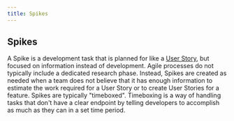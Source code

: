 ```yaml
---
title: Spikes
---
```

## Spikes

A Spike is a development task that is planned for like a <a href='https://guide.freecodecamp.org/agile/user-stories' target='_blank' rel='nofollow'>User Story</a>, but focused on information instead of development. Agile processes do not typically include a dedicated research phase. Instead, Spikes are created as needed when a team does not believe that it has enough information to estimate the work required for a User Story or to create User Stories for a feature. Spikes are typically "timeboxed". Timeboxing is a way of handling tasks that don't have a clear endpoint by telling developers to accomplish as much as they can in a set time period.
